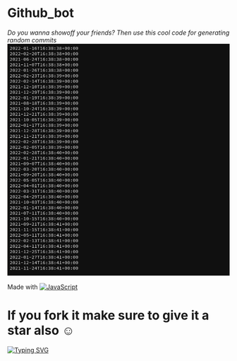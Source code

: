# Github_bot

_Do you wanna showoff your friends? Then use this cool code for generating random commits_
![My image](https://github.com/basit21740/github_bot/blob/main/demo.png?raw=true)

Made with  <a href="https://github.com/search?q=user%3ABasit21740+language%3Ajavascript"><img alt="JavaScript" src="https://img.shields.io/badge/JavaScript-F7DF1E.svg?logo=javascript&logoColor=black"></a>

# If you fork it make sure to give it a star also ☺

[![Typing SVG](https://readme-typing-svg.herokuapp.com/?lines=Thanks+for+visiting+make+sure+to+follow)](https://git.io/typing-svg)
       
